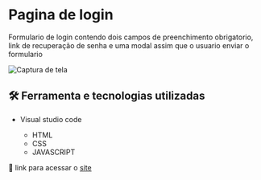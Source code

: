 # Pagina de login

Formulario de login contendo dois campos de preenchimento obrigatorio, link de recuperação de senha e uma modal assim que o usuario enviar o formulario

![Captura de tela](https://github.com/JoaoVitor2004/Pagina-de-login/assets/143558833/3d7de3e9-811d-4f03-8f84-3635651055b3)

## 🛠 Ferramenta e tecnologias utilizadas

- Visual studio code
  
  - HTML
  - CSS
  - JAVASCRIPT

<p>🔗 link para acessar o <a href="https://joaovitor2004.github.io/Pagina-de-login/">site</a></p>
